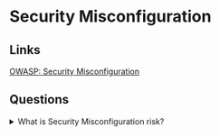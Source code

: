 # Security Misconfiguration

## Links
[OWASP: Security Misconfiguration](https://owasp.org/www-project-top-ten/2017/A6_2017-Security_Misconfiguration)

## Questions

<details>
  <summary>What is Security Misconfiguration risk?</summary>

  Security misconfiguration is the most commonly seen issue. It is the main result of insecure default configurations, incomplete or ad hoc configurations, open cloud storage, misconfigured HTTP headers, and verbose error messages containing sensitive information.

  The application might be vulnerable if the application is:

  * Miss appropriate improperly configured permissions on cloud services.

  * Unnecessary features are enabled or installed (e.g. unnecessary ports, services, pages, accounts, or privileges).

  * Default accounts and their passwords still enabled and unchanged.

  * Error handling reveals stack traces or other overly informative error messages to users.

  * For upgraded systems, the latest security features are disabled or not configured securely.

  * The security settings in the application servers, application frameworks (e.g. Struts, Spring, ASP.NET), libraries, databases, etc. not set to secure values.

  * The server does not send security headers or directives.

  * The software is out of date or vulnerable.

  Without a concerted, repeatable application security configuration process, systems are at a higher risk.

</details>

